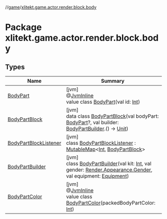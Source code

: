 //[game](../../index.md)/[xlitekt.game.actor.render.block.body](index.md)

# Package xlitekt.game.actor.render.block.body

## Types

| Name | Summary |
|---|---|
| [BodyPart](-body-part/index.md) | [jvm]<br>@[JvmInline](https://kotlinlang.org/api/latest/jvm/stdlib/kotlin.jvm/-jvm-inline/index.html)<br>value class [BodyPart](-body-part/index.md)(val id: [Int](https://kotlinlang.org/api/latest/jvm/stdlib/kotlin/-int/index.html)) |
| [BodyPartBlock](-body-part-block/index.md) | [jvm]<br>data class [BodyPartBlock](-body-part-block/index.md)(val bodyPart: [BodyPart](-body-part/index.md)?, val builder: [BodyPartBuilder](-body-part-builder/index.md).() -&gt; [Unit](https://kotlinlang.org/api/latest/jvm/stdlib/kotlin/-unit/index.html)) |
| [BodyPartBlockListener](-body-part-block-listener/index.md) | [jvm]<br>class [BodyPartBlockListener](-body-part-block-listener/index.md) : [MutableMap](https://kotlinlang.org/api/latest/jvm/stdlib/kotlin.collections/-mutable-map/index.html)&lt;[Int](https://kotlinlang.org/api/latest/jvm/stdlib/kotlin/-int/index.html), [BodyPartBlock](-body-part-block/index.md)&gt; |
| [BodyPartBuilder](-body-part-builder/index.md) | [jvm]<br>class [BodyPartBuilder](-body-part-builder/index.md)(val kit: [Int](https://kotlinlang.org/api/latest/jvm/stdlib/kotlin/-int/index.html), val gender: [Render.Appearance.Gender](../xlitekt.game.actor.render/-render/-appearance/-gender/index.md), val equipment: [Equipment](../xlitekt.game.content.container.equipment/-equipment/index.md)) |
| [BodyPartColor](-body-part-color/index.md) | [jvm]<br>@[JvmInline](https://kotlinlang.org/api/latest/jvm/stdlib/kotlin.jvm/-jvm-inline/index.html)<br>value class [BodyPartColor](-body-part-color/index.md)(packedBodyPartColor: [Int](https://kotlinlang.org/api/latest/jvm/stdlib/kotlin/-int/index.html)) |
